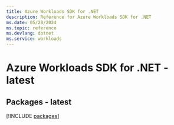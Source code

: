 ```yaml
---
title: Azure Workloads SDK for .NET
description: Reference for Azure Workloads SDK for .NET
ms.date: 05/28/2024
ms.topic: reference
ms.devlang: dotnet
ms.service: workloads
---
```

# Azure Workloads SDK for .NET - latest
## Packages - latest
[!INCLUDE [packages](workloads-index.md)]